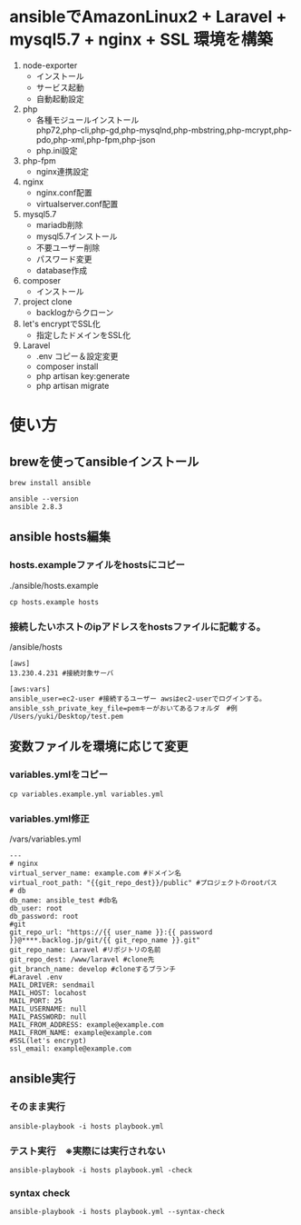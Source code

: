 # ansibleでAmazonLinux2 + Laravel + mysql5.7 + nginx + SSL 環境を構築
1. node-exporter    
   * インストール
   * サービス起動
   * 自動起動設定
2. php
   * 各種モジュールインストール  
   php72,php-cli,php-gd,php-mysqlnd,php-mbstring,php-mcrypt,php-pdo,php-xml,php-fpm,php-json  
   * php.ini設定  
3. php-fpm
   * nginx連携設定
4. nginx  
   * nginx.conf配置
   * virtualserver.conf配置
5. mysql5.7
   * mariadb削除
   * mysql5.7インストール
   * 不要ユーザー削除
   * パスワード変更
   * database作成
6. composer
   * インストール
7. project clone
   * backlogからクローン
8. let's encryptでSSL化
   * 指定したドメインをSSL化
9. Laravel 
   * .env コピー＆設定変更
   * composer install
   * php artisan key:generate
   * php artisan migrate
# 使い方
## brewを使ってansibleインストール
```
brew install ansible

ansible --version
ansible 2.8.3
```
## ansible hosts編集
### hosts.exampleファイルをhostsにコピー
./ansible/hosts.example
```
cp hosts.example hosts
```

### 接続したいホストのipアドレスをhostsファイルに記載する。
/ansible/hosts
```
[aws]
13.230.4.231 #接続対象サーバ

[aws:vars]
ansible_user=ec2-user #接続するユーザー awsはec2-userでログインする。
ansible_ssh_private_key_file=pemキーがおいてあるフォルダ　#例 /Users/yuki/Desktop/test.pem

```
## 変数ファイルを環境に応じて変更
### variables.ymlをコピー
```
cp variables.example.yml variables.yml
```
### variables.yml修正
/vars/variables.yml
```
---
# nginx
virtual_server_name: example.com #ドメイン名
virtual_root_path: "{{git_repo_dest}}/public" #プロジェクトのrootパス
# db
db_name: ansible_test #db名
db_user: root
db_password: root
#git
git_repo_url: "https://{{ user_name }}:{{ password }}@****.backlog.jp/git/{{ git_repo_name }}.git"
git_repo_name: Laravel #リポジトリの名前
git_repo_dest: /www/laravel #clone先
git_branch_name: develop #cloneするブランチ
#Laravel .env
MAIL_DRIVER: sendmail
MAIL_HOST: locahost
MAIL_PORT: 25
MAIL_USERNAME: null
MAIL_PASSWORD: null
MAIL_FROM_ADDRESS: example@example.com
MAIL_FROM_NAME: example@example.com
#SSL(let's encrypt)
ssl_email: example@example.com

```
## ansible実行
### そのまま実行
```
ansible-playbook -i hosts playbook.yml
```
### テスト実行　※実際には実行されない
```
ansible-playbook -i hosts playbook.yml -check
```
### syntax check
```
ansible-playbook -i hosts playbook.yml --syntax-check
```
